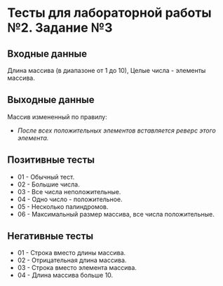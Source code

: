 # Тесты для лабораторной работы №2. Задание №3

## Входные данные
Длина массива (в диапазоне от 1 до 10),
Целые числа - элементы массива.

## Выходные данные
Массив измененный по правилу:
- _После всех положительных элементов вставляется реверс этого элемента._

## Позитивные тесты
- 01 - Обычный тест.
- 02 - Большие числа.
- 03 - Все числа неположительные.
- 04 - Одно число - положительное.
- 05 - Несколько палиндромов.
- 06 - Максимальный размер массива, все числа положительные.

## Негативные тесты
- 01 - Строка вместо длины массива.
- 02 - Отрицательная длина массива.
- 03 - Строка вместо элемента массива.
- 04 - Длина массива больше 10.
